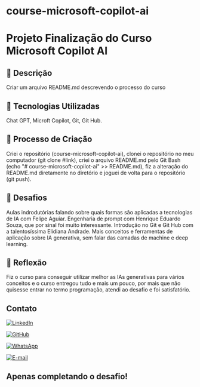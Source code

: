 # course-microsoft-copilot-ai

# Projeto Finalização do Curso Microsoft Copilot AI

## 📒 Descrição
Criar um arquivo README.md descrevendo o processo do curso

## 🤖 Tecnologias Utilizadas
Chat GPT, Microft Copilot, Git, Git Hub.

## 🧐 Processo de Criação
Criei o repositório (course-microsoft-copilot-ai), clonei o repositório no meu computador (git clone #link), criei o arquivo README.md pelo Git Bash (echo "# course-microsoft-copilot-ai" >> README.md), fiz a alteração do README.md diretamente no diretório e joguei de volta para o repositório (git push).

## 🚀 Desafios
Aulas indrodutórias falando sobre quais formas são aplicadas a tecnologias de IA com Felipe Aguiar. Engenharia de prompt com Henrique Eduardo Souza, que por sinal foi muito interessante. Introdução no Git e Git Hub com a talentosíssima Elidiana Andrade. Mais conceitos e ferramentas de aplicação sobre IA generativa, sem falar das camadas de machine e deep learning.

## 💭 Reflexão
Fiz o curso para conseguir utilizar melhor as IAs generativas para vários conceitos e o curso entregou tudo e mais um pouco, por mais que não quisesse entrar no termo programação, atendi ao desafio e foi satisfatório.

## Contato
[![LinkedIn](https://img.shields.io/badge/LinkedIn-0077B5?style=for-the-badge&logo=linkedin&logoColor=white)](https://www.linkedin.com/in/lucas-lobo-a32062144/)

[![GitHub](https://img.shields.io/badge/GitHub-100000?style=for-the-badge&logo=github&logoColor=white)](https://github.com/lucasrlobo)

[![WhatsApp](https://img.shields.io/badge/WhatsApp-25D366?style=for-the-badge&logo=whatsapp&logoColor=white)](https://wa.me/5511962017752)

[![E-mail](https://img.shields.io/badge/-Email-000?style=for-the-badge&logo=microsoft-outlook&logoColor=007BFF)](mailto:lucas.lobo92@hotmail.com)

## Apenas completando o desafio!
